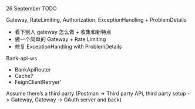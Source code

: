 26 September 
TODO

Gateway, RateLimiting, Authorization, ExceptionHandling + ProblemDetails

- 看下别人 gateway 怎么做 + 收集和新特点
- 做一个简单的 Gateway + Rate Limiting
- 修复 ExceptionHandling with ProblemDetails


Bank-api-ws
- BankApiRouter
- Cache?
- FeignClientRetryer’


Assume there’s a third party (Postman -> Third party API, third party setup -> Gateway, Gateway -> OAuth server and back)
